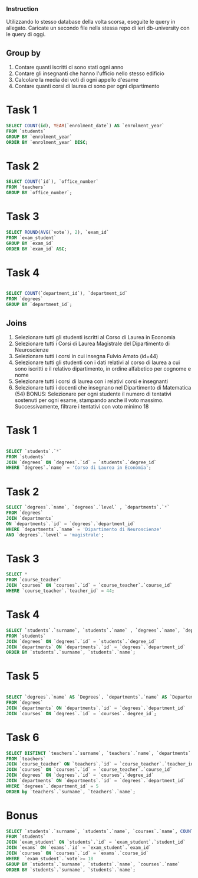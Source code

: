 ### Instruction

Utilizzando lo stesso database della volta scorsa, eseguite le query in allegato.
Caricate un secondo file nella stessa repo di ieri db-university con le query di oggi.

## Group by

1. Contare quanti iscritti ci sono stati ogni anno
2. Contare gli insegnanti che hanno l'ufficio nello stesso edificio
3. Calcolare la media dei voti di ogni appello d'esame
4. Contare quanti corsi di laurea ci sono per ogni dipartimento

# Task 1

<!-- Contare quanti iscritti ci sono stati ogni anno -->

```SQL
SELECT COUNT(id), YEAR(`enrolment_date`) AS `enrolment_year`
FROM `students`
GROUP BY `enrolment_year`
ORDER BY `enrolment_year` DESC;
```

# Task 2

<!-- Contare gli insegnanti che hanno l'ufficio nello stesso edificio -->

```SQL
SELECT COUNT(`id`), `office_number`
FROM `teachers`
GROUP BY `office_number`;
```

# Task 3

<!-- Calcolare la media dei voti di ogni appello d'esame -->

```SQL
SELECT ROUND(AVG(`vote`), 2), `exam_id`
FROM `exam_student`
GROUP BY `exam_id`
ORDER BY `exam_id` ASC;

```

# Task 4

<!-- Contare quanti corsi di laurea ci sono per ogni dipartimento -->

```SQL

SELECT COUNT(`department_id`), `department_id`
FROM `degrees`
GROUP BY `department_id`;

```

## Joins

1. Selezionare tutti gli studenti iscritti al Corso di Laurea in Economia
2. Selezionare tutti i Corsi di Laurea Magistrale del Dipartimento di Neuroscienze
3. Selezionare tutti i corsi in cui insegna Fulvio Amato (id=44)
4. Selezionare tutti gli studenti con i dati relativi al corso di laurea a cui sono iscritti e il relativo dipartimento, in ordine alfabetico per cognome e nome
5. Selezionare tutti i corsi di laurea con i relativi corsi e insegnanti
6. Selezionare tutti i docenti che insegnano nel Dipartimento di Matematica (54)
   BONUS: Selezionare per ogni studente il numero di tentativi sostenuti per ogni esame, stampando anche il voto massimo. Successivamente, filtrare i tentativi con voto minimo 18

# Task 1

<!-- Selezionare tutti gli studenti iscritti al Corso di Laurea in Economia -->

```SQL

SELECT `students`.`*`
FROM `students`
JOIN `degrees` ON `degrees`.`id` = `students`.`degree_id`
WHERE `degrees`.`name` = 'Corso di Laurea in Economia';

```

# Task 2

<!-- Selezionare tutti i Corsi di Laurea Magistrale del Dipartimento di Neuroscienze -->

```SQL
SELECT `degrees`.`name`, `degrees`.`level` , `departments`.`*`
FROM `degrees`
JOIN `departments`
ON `departments`.`id` = `degrees`.`department_id`
WHERE `departments`.`name` = 'Dipartimento di Neuroscienze'
AND `degrees`.`level` = 'magistrale';
```

# Task 3

<!-- Selezionare tutti i corsi in cui insegna Fulvio Amato  -->

```SQL
SELECT *
FROM `course_teacher`
JOIN `courses` ON `courses`.`id` = `course_teacher`.`course_id`
WHERE `course_teacher`.`teacher_id` = 44;
```

# Task 4

<!-- Selezionare tutti gli studenti con i dati relativi al corso di laurea a cui sono iscritti e il relativo dipartimento, in ordine alfabetico per cognome e nome -->

```SQL
SELECT `students`.`surname`, `students`.`name` , `degrees`.`name`, `departments`.`name`
FROM `students`
JOIN `degrees` ON `degrees`.`id` = `students`.`degree_id`
JOIN `departments` ON `departments`.`id` = `degrees`.`department_id`
ORDER BY `students`.`surname`, `students`.`name`;
```

# Task 5

<!-- Selezionare tutti i corsi di laurea con i relativi corsi e insegnanti -->

```SQL

SELECT `degrees`.`name` AS `Degrees`, `departments`.`name` AS `Departement`, `courses`.`name` AS `Courses`
FROM `degrees`
JOIN `departments` ON `departments`.`id` = `degrees`.`department_id`
JOIN `courses` ON `degrees`.`id` = `courses`.`degree_id`;

```

# Task 6

<!-- Selezionare tutti i docenti che insegnano nel Dipartimento di Matematica (54) -->

```SQL
SELECT DISTINCT `teachers`.`surname`, `teachers`.`name`, `departments`.`name`
FROM `teachers`
JOIN `course_teacher` ON `teachers`.`id` = `course_teacher`.`teacher_id`
JOIN `courses` ON `courses`.`id` = `course_teacher`.`course_id`
JOIN `degrees` ON `degrees`.`id` = `courses`.`degree_id`
JOIN `departments` ON `departments`.`id` = `degrees`.`department_id`
WHERE `degrees`.`department_id` = 5
ORDER by `teachers`.`surname`, `teachers`.`name`;
```

# Bonus

<!-- BONUS: Selezionare per ogni studente il numero di tentativi sostenuti per ogni esame, stampando anche il voto massimo. Successivamente, filtrare i tentativi con voto minimo 18 -->

```SQL
SELECT `students`.`surname`, `students`.`name`, `courses`.`name`, COUNT(`exams`.`course_id`) AS `appelli`, MAX(`exam_student`.`vote`)
FROM `students`
JOIN `exam_student` ON `students`.`id` = `exam_student`.`student_id`
JOIN `exams` ON `exams`.`id` = `exam_student`.`exam_id`
JOIN `courses` ON `courses`.`id` = `exams`.`course_id`
WHERE  `exam_student`.`vote`>= 18
GROUP BY `students`.`surname`, `students`.`name`, `courses`.`name`
ORDER BY `students`.`surname`, `students`.`name`;
```
